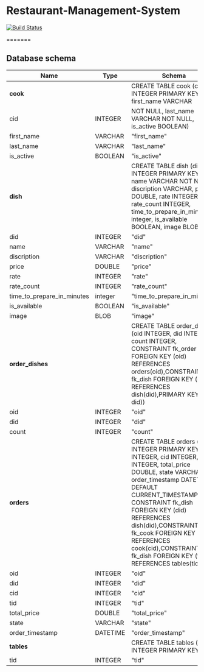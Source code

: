 # Restaurant-Management-System

[![Build Status](https://travis-ci.com/M7moudHussein/Restaurant-Management-System.svg?token=ui1vZpqLuQ1oXxYH7t2x&branch=master)](https://travis-ci.com/M7moudHussein/Restaurant-Management-System)

=======
## Database schema

| Name                       | Type     | Schema                                                                                                                                                                                                                                                                                                                                                      |
|----------------------------|----------|-------------------------------------------------------------------------------------------------------------------------------------------------------------------------------------------------------------------------------------------------------------------------------------------------------------------------------------------------------------|
|          **cook**          |          | CREATE TABLE cook (cid INTEGER PRIMARY KEY, first_name VARCHAR                                                                                                                                                                                                                                                                                              |
| cid                        | INTEGER  | NOT NULL, last_name VARCHAR NOT NULL, is_active BOOLEAN)                                                                                                                                                                                                                                                                                                    |
| first_name                 | VARCHAR  | "first_name"                                                                                                                                                                                                                                                                                                                                                |
| last_name                  | VARCHAR  | "last_name"                                                                                                                                                                                                                                                                                                                                                 |
| is_active                  | BOOLEAN  | "is_active"                                                                                                                                                                                                                                                                                                                                                 |
|          **dish**          |          | CREATE TABLE dish (did INTEGER PRIMARY KEY, name VARCHAR NOT NULL, discription VARCHAR, price DOUBLE, rate INTEGER, rate_count INTEGER, time_to_prepare_in_minutes integer, is_available BOOLEAN, image BLOB)                                                                                                                                               |
| did                        | INTEGER  | "did"                                                                                                                                                                                                                                                                                                                                                       |
| name                       | VARCHAR  | "name"                                                                                                                                                                                                                                                                                                                                                      |
| discription                | VARCHAR  | "discription"                                                                                                                                                                                                                                                                                                                                               |
| price                      | DOUBLE   | "price"                                                                                                                                                                                                                                                                                                                                                     |
| rate                       | INTEGER  | "rate"                                                                                                                                                                                                                                                                                                                                                      |
| rate_count                 | INTEGER  | "rate_count"                                                                                                                                                                                                                                                                                                                                                |
| time_to_prepare_in_minutes | integer  | "time_to_prepare_in_minutes"                                                                                                                                                                                                                                                                                                                                |
| is_available               | BOOLEAN  | "is_available"                                                                                                                                                                                                                                                                                                                                              |
| image                      | BLOB     | "image"                                                                                                                                                                                                                                                                                                                                                     |
|      **order_dishes**      |          | CREATE TABLE order_dishes (oid INTEGER, did INTEGER, count INTEGER, CONSTRAINT fk_order FOREIGN KEY (oid) REFERENCES orders(oid),CONSTRAINT fk_dish FOREIGN KEY (did) REFERENCES dish(did),PRIMARY KEY (oid, did))                                                                                                                                                          |
| oid                        | INTEGER  | "oid"                                                                                                                                                                                                                                                                                                                                                       |
| did                        | INTEGER  | "did"                                                                                                                                                                                                                                                                                                                                                       |
| count                      | INTEGER  | "count"                                                                                                                                                                                                                                                                                                                                                       |
|          **orders**        |          | CREATE TABLE orders (oid INTEGER PRIMARY KEY,did INTEGER, cid INTEGER, tid INTEGER, total_price DOUBLE, state VARCHAR, order_timestamp DATETIME DEFAULT CURRENT_TIMESTAMP, CONSTRAINT fk_dish FOREIGN KEY (did) REFERENCES dish(did),CONSTRAINT fk_cook FOREIGN KEY (cid) REFERENCES cook(cid),CONSTRAINT fk_dish FOREIGN KEY (tid) REFERENCES tables(tid)) |
| oid                        | INTEGER  | "oid"                                                                                                                                                                                                                                                                                                                                                       |
| did                        | INTEGER  | "did"                                                                                                                                                                                                                                                                                                                                                       |
| cid                        | INTEGER  | "cid"                                                                                                                                                                                                                                                                                                                                                       |
| tid                        | INTEGER  | "tid"                                                                                                                                                                                                                                                                                                                                                       |
| total_price                | DOUBLE   | "total_price"                                                                                                                                                                                                                                                                                                                                               |
| state                      | VARCHAR  | "state"                                                                                                                                                                                                                                                                                                                                                     |
| order_timestamp            | DATETIME | "order_timestamp"                                                                                                                                                                                                                                                                                                                                           |
|          **tables**        |          | CREATE TABLE tables (tid INTEGER PRIMARY KEY)                                                                                                                                                                                                                                                                                                               |
| tid                        | INTEGER  | "tid"                                                                                                                                                                                                                                                                                                                                                       |                                                                                                                                                                                                                                                                                                                                  |
